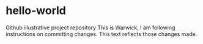 # hello-world
Github illustrative project repository
This is Warwick, I am following instructions on committing changes. This text reflects those changes made.
